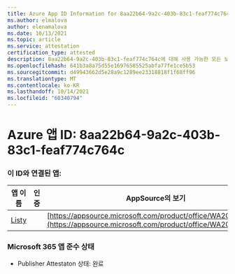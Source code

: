 ```yaml
---
title: Azure App ID Information for 8aa22b64-9a2c-403b-83c1-feaf774c764c
ms.author: elmalova
author: elenamalova
ms.date: 10/13/2021
ms.topic: article
ms.service: attestation
certification_type: attested
description: 8aa22b64-9a2c-403b-83c1-feaf774c764c에 대해 사용 가능한 모든 보안 및 규정 준수 정보입니다.
ms.openlocfilehash: 641b3a8a75d55e16976585525abfa77fe1ce5b53
ms.sourcegitcommit: d49943662d5e28a9c1289ee23318818f1f68ff96
ms.translationtype: MT
ms.contentlocale: ko-KR
ms.lasthandoff: 10/14/2021
ms.locfileid: "60340794"
---
```

# <a name="azure-app-id-8aa22b64-9a2c-403b-83c1-feaf774c764c"></a>Azure 앱 ID: 8aa22b64-9a2c-403b-83c1-feaf774c764c


### <a name="apps-associated-with-this-id"></a>이 ID와 연결된 앱:
| **앱 이름** | **인증** | **AppSource의 보기** |
|--------------|---------------|-----------------------|
| [Listy](https://docs.microsoft.com/microsoft-365-app-certification/forward/WA200000798) |  | [https://appsource.microsoft.com/product/office/WA200000798](https://appsource.microsoft.com/product/office/WA200000798) |

### <a name="microsoft-365-app-compliance-status"></a>Microsoft 365 앱 준수 상태
- Publisher Attestaton 상태: 완료
